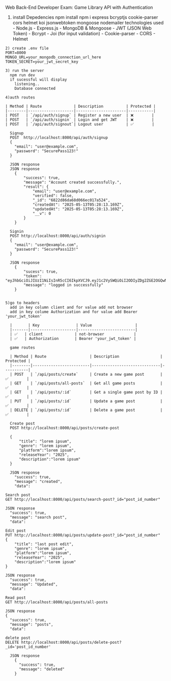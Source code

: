   Web Back-End Developer Exam: Game Library API with Authentication 
  
  1) install Depedencies 
        npm install
        npm i express bcryptjs cookie-parser cors helmet koi jsonwebtoken mongoose nodemailer 
          technologies used
            - Node.js
            - Express.js
            - MongoDB & Mongoose
            - JWT (JSON Web Token)
            - Bcrypt
            - Joi (for input validation)
            - Cookie-parser
            - CORS
            - Helmet

    2) create .env file
    PORT=8000
    MONGO_URL=your_mongodb_connection_url_here
    TOKEN_SECRET=your_jwt_secret_key

    3) run the server
      npm run dev
      if sucessful will display 
        listening..
        Database connected

    4)auth routes
    
    | Method | Route              | Description          | Protected |
    |--------|--------------------|----------------------|-----------|
    | POST   | `/api/auth/signup` | Register a new user  | ❌        |
    | POST   | `/api/auth/signin` | Login and get JWT    | ❌        |
    | POST   | `/api/auth/signout`| Logout user          | ✅        |

      Signup
      POST  http://localhost:8000/api/auth/signup
      {
        "email": "user@example.com",
        "password": "SecurePass123!"
      }

      JSON response
      JSON response 
        {
            "success": true,
            "message": "Account created successfully.",
            "result": {
                "email": "user@example.com",
                "verified": false,
                "_id": "6822d86da68d066ec017a524",
                "createdAt": "2025-05-13T05:28:13.169Z",
                "updatedAt": "2025-05-13T05:28:13.169Z",
                "__v": 0
            }
        }

      Signin
      POST http://localhost:8000/api/auth/signin
      {
        "email": "user@example.com",
        "password": "SecurePass123!"
      }

      JSON response
        {
            "sucess": true,
            "token": "eyJhbGciOiJIUzI1NiIsInR5cCI6IkpXVCJ9.eyJ1c2VySWQiOiI2ODIyZDg2ZGE2OGQwNjZlYzAxN2E1MjQiLCJlbWFpbCI6ImFzdXNAZ21haWwuY29tIiwidmVyaWZpZWQiOmZhbHNlLCJpYXQiOjE3NDcxMTQzODksImV4cCI6MTc0NzEyMTU4OX0.xujsGULnCP4K23SDrsH7k1pEpFWXn5xGaJ95EF9uF0o",
            "message": "logged in successfully"
        }
      

    5)go to headers 
      add in key column client and for value add not browser
      add in key colume Authorization and for value add Bearer 'your_jwt_token'

      |       | Key                | Value                   |
      |-------|--------------------|-------------------------|
      | ✅   | client              | not-browser             | 
      | ✅   | Authorization       | Bearer 'your_jwt_token' |

      game routes

      | Method | Route                   | Description                  | Protected |
      |--------|-------------------------|------------------------------|-----------|
      | POST   | `/api/posts/create`     | Create a new game post       | ✅        |
      | GET    | `/api/posts/all-posts`  | Get all game posts           | ✅        |
      | GET    | `/api/posts/:id`        | Get a single game post by ID | ✅        |
      | PUT    | `/api/posts/:id`        | Update a game post           | ✅        |
      | DELETE | `/api/posts/:id`        | Delete a game post           | ✅        |

      Create post
      POST http://localhost:8000/api/posts/create-post

      {
          "title": "lorem ipsum",
          "genre": "lorem ipsum",
          "platform":"lorem ipsum",
          "releaseYear": "2025",
          "description":"lorem ipsum"
      }

      JSON response
        "success": true,
        "message": "created",
        "data":

    Search post
    GET http://localhost:8000/api/posts/search-post?_id="post_id_number"

    JSON response
      "success": true,
      "message": "search post",
      "data":

    Edit post
    PUT http://localhost:8000/api/posts/update-post?_id="post_id_number"
    {
        "title": "last post edit",
        "genre": "lorem ipsum",
        "platform":"lorem ipsum",
        "releaseYear": "2025",
        "description":"lorem ipsum"
    }

    JSON response
      "success": true,
      "message": "Updated",
      "data": 

    Read post
    GET http://localhost:8000/api/posts/all-posts

    JSON response
    {
      "success": true,
      "message": "posts",
      "data": 

    delete post
    DELETE http://localhost:8000/api/posts/delete-post?_id='post_id_number'

      JSON response
        {
          "success": true,
          "message": "deleted"
        }

        